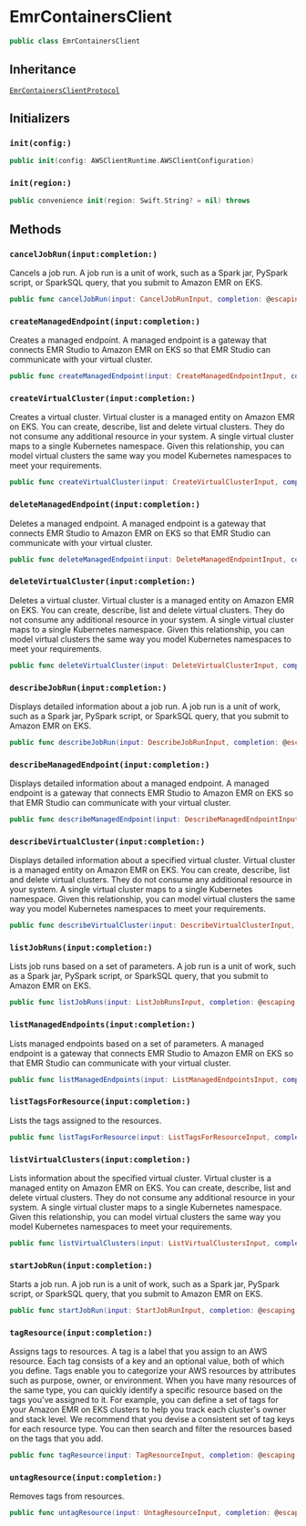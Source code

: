 # EmrContainersClient

``` swift
public class EmrContainersClient 
```

## Inheritance

[`EmrContainersClientProtocol`](/aws-sdk-swift/reference/0.x/AWSEMRcontainers/EmrContainersClientProtocol)

## Initializers

### `init(config:)`

``` swift
public init(config: AWSClientRuntime.AWSClientConfiguration) 
```

### `init(region:)`

``` swift
public convenience init(region: Swift.String? = nil) throws 
```

## Methods

### `cancelJobRun(input:completion:)`

Cancels a job run. A job run is a unit of work, such as a Spark jar, PySpark script, or SparkSQL query, that you submit to Amazon EMR on EKS.

``` swift
public func cancelJobRun(input: CancelJobRunInput, completion: @escaping (ClientRuntime.SdkResult<CancelJobRunOutputResponse, CancelJobRunOutputError>) -> Void)
```

### `createManagedEndpoint(input:completion:)`

Creates a managed endpoint. A managed endpoint is a gateway that connects EMR Studio to Amazon EMR on EKS so that EMR Studio can communicate with your virtual cluster.

``` swift
public func createManagedEndpoint(input: CreateManagedEndpointInput, completion: @escaping (ClientRuntime.SdkResult<CreateManagedEndpointOutputResponse, CreateManagedEndpointOutputError>) -> Void)
```

### `createVirtualCluster(input:completion:)`

Creates a virtual cluster. Virtual cluster is a managed entity on Amazon EMR on EKS. You can create, describe, list and delete virtual clusters. They do not consume any additional resource in your system. A single virtual cluster maps to a single Kubernetes namespace. Given this relationship, you can model virtual clusters the same way you model Kubernetes namespaces to meet your requirements.

``` swift
public func createVirtualCluster(input: CreateVirtualClusterInput, completion: @escaping (ClientRuntime.SdkResult<CreateVirtualClusterOutputResponse, CreateVirtualClusterOutputError>) -> Void)
```

### `deleteManagedEndpoint(input:completion:)`

Deletes a managed endpoint. A managed endpoint is a gateway that connects EMR Studio to Amazon EMR on EKS so that EMR Studio can communicate with your virtual cluster.

``` swift
public func deleteManagedEndpoint(input: DeleteManagedEndpointInput, completion: @escaping (ClientRuntime.SdkResult<DeleteManagedEndpointOutputResponse, DeleteManagedEndpointOutputError>) -> Void)
```

### `deleteVirtualCluster(input:completion:)`

Deletes a virtual cluster. Virtual cluster is a managed entity on Amazon EMR on EKS. You can create, describe, list and delete virtual clusters. They do not consume any additional resource in your system. A single virtual cluster maps to a single Kubernetes namespace. Given this relationship, you can model virtual clusters the same way you model Kubernetes namespaces to meet your requirements.

``` swift
public func deleteVirtualCluster(input: DeleteVirtualClusterInput, completion: @escaping (ClientRuntime.SdkResult<DeleteVirtualClusterOutputResponse, DeleteVirtualClusterOutputError>) -> Void)
```

### `describeJobRun(input:completion:)`

Displays detailed information about a job run. A job run is a unit of work, such as a Spark jar, PySpark script, or SparkSQL query, that you submit to Amazon EMR on EKS.

``` swift
public func describeJobRun(input: DescribeJobRunInput, completion: @escaping (ClientRuntime.SdkResult<DescribeJobRunOutputResponse, DescribeJobRunOutputError>) -> Void)
```

### `describeManagedEndpoint(input:completion:)`

Displays detailed information about a managed endpoint. A managed endpoint is a gateway that connects EMR Studio to Amazon EMR on EKS so that EMR Studio can communicate with your virtual cluster.

``` swift
public func describeManagedEndpoint(input: DescribeManagedEndpointInput, completion: @escaping (ClientRuntime.SdkResult<DescribeManagedEndpointOutputResponse, DescribeManagedEndpointOutputError>) -> Void)
```

### `describeVirtualCluster(input:completion:)`

Displays detailed information about a specified virtual cluster. Virtual cluster is a managed entity on Amazon EMR on EKS. You can create, describe, list and delete virtual clusters. They do not consume any additional resource in your system. A single virtual cluster maps to a single Kubernetes namespace. Given this relationship, you can model virtual clusters the same way you model Kubernetes namespaces to meet your requirements.

``` swift
public func describeVirtualCluster(input: DescribeVirtualClusterInput, completion: @escaping (ClientRuntime.SdkResult<DescribeVirtualClusterOutputResponse, DescribeVirtualClusterOutputError>) -> Void)
```

### `listJobRuns(input:completion:)`

Lists job runs based on a set of parameters. A job run is a unit of work, such as a Spark jar, PySpark script, or SparkSQL query, that you submit to Amazon EMR on EKS.

``` swift
public func listJobRuns(input: ListJobRunsInput, completion: @escaping (ClientRuntime.SdkResult<ListJobRunsOutputResponse, ListJobRunsOutputError>) -> Void)
```

### `listManagedEndpoints(input:completion:)`

Lists managed endpoints based on a set of parameters. A managed endpoint is a gateway that connects EMR Studio to Amazon EMR on EKS so that EMR Studio can communicate with your virtual cluster.

``` swift
public func listManagedEndpoints(input: ListManagedEndpointsInput, completion: @escaping (ClientRuntime.SdkResult<ListManagedEndpointsOutputResponse, ListManagedEndpointsOutputError>) -> Void)
```

### `listTagsForResource(input:completion:)`

Lists the tags assigned to the resources.

``` swift
public func listTagsForResource(input: ListTagsForResourceInput, completion: @escaping (ClientRuntime.SdkResult<ListTagsForResourceOutputResponse, ListTagsForResourceOutputError>) -> Void)
```

### `listVirtualClusters(input:completion:)`

Lists information about the specified virtual cluster. Virtual cluster is a managed entity on Amazon EMR on EKS. You can create, describe, list and delete virtual clusters. They do not consume any additional resource in your system. A single virtual cluster maps to a single Kubernetes namespace. Given this relationship, you can model virtual clusters the same way you model Kubernetes namespaces to meet your requirements.

``` swift
public func listVirtualClusters(input: ListVirtualClustersInput, completion: @escaping (ClientRuntime.SdkResult<ListVirtualClustersOutputResponse, ListVirtualClustersOutputError>) -> Void)
```

### `startJobRun(input:completion:)`

Starts a job run. A job run is a unit of work, such as a Spark jar, PySpark script, or SparkSQL query, that you submit to Amazon EMR on EKS.

``` swift
public func startJobRun(input: StartJobRunInput, completion: @escaping (ClientRuntime.SdkResult<StartJobRunOutputResponse, StartJobRunOutputError>) -> Void)
```

### `tagResource(input:completion:)`

Assigns tags to resources. A tag is a label that you assign to an AWS resource. Each tag consists of a key and an optional value, both of which you define. Tags enable you to categorize your AWS resources by attributes such as purpose, owner, or environment. When you have many resources of the same type, you can quickly identify a specific resource based on the tags you've assigned to it. For example, you can define a set of tags for your Amazon EMR on EKS clusters to help you track each cluster's owner and stack level. We recommend that you devise a consistent set of tag keys for each resource type. You can then search and filter the resources based on the tags that you add.

``` swift
public func tagResource(input: TagResourceInput, completion: @escaping (ClientRuntime.SdkResult<TagResourceOutputResponse, TagResourceOutputError>) -> Void)
```

### `untagResource(input:completion:)`

Removes tags from resources.

``` swift
public func untagResource(input: UntagResourceInput, completion: @escaping (ClientRuntime.SdkResult<UntagResourceOutputResponse, UntagResourceOutputError>) -> Void)
```
